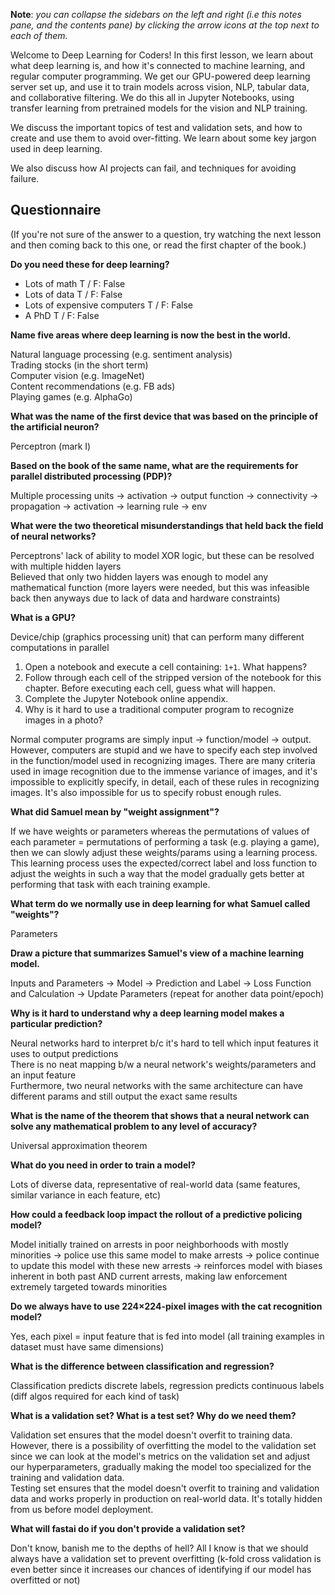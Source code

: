 **Note**: *you can collapse the sidebars on the left and right (i.e this notes pane, and the contents pane) by clicking the arrow icons at the top next to each of them.*

Welcome to Deep Learning for Coders! In this first lesson, we learn about what deep learning is, and how it's connected to machine learning, and regular computer programming. We get our GPU-powered deep learning server set up, and use it to train models across vision, NLP, tabular data, and collaborative filtering. We do this all in Jupyter Notebooks, using transfer learning from pretrained models for the vision and NLP training.

We discuss the important topics of test and validation sets, and how to create and use them to avoid over-fitting. We learn about some key jargon used in deep learning.

We also discuss how AI projects can fail, and techniques for avoiding failure.

## Questionnaire

(If you're not sure of the answer to a question, try watching the next lesson and then coming back to this one, or read the first chapter of the book.)

**Do you need these for deep learning?**  

   - Lots of math T / F: False  
   - Lots of data T / F: False  
   - Lots of expensive computers T / F: False  
   - A PhD T / F: False  
   
**Name five areas where deep learning is now the best in the world.**  

Natural language processing (e.g. sentiment analysis)  
Trading stocks (in the short term)  
Computer vision  (e.g. ImageNet)  
Content recommendations  (e.g. FB ads)    
Playing games (e.g. AlphaGo)  

**What was the name of the first device that was based on the principle of the artificial neuron?**  

Perceptron (mark I)  

**Based on the book of the same name, what are the requirements for parallel distributed processing (PDP)?**  

Multiple processing units -> activation -> output function -> connectivity -> propagation -> activation -> learning rule -> env  

**What were the two theoretical misunderstandings that held back the field of neural networks?**  

Perceptrons' lack of ability to model XOR logic, but these can be resolved with multiple hidden layers  
Believed that only two hidden layers was enough to model any mathematical function (more layers were needed, but this was infeasible back then anyways due to lack of data and hardware constraints)  

**What is a GPU?**  

Device/chip (graphics processing unit) that can perform many different computations in parallel  

1. Open a notebook and execute a cell containing: `1+1`. What happens?
1. Follow through each cell of the stripped version of the notebook for this chapter. Before executing each cell, guess what will happen.
1. Complete the Jupyter Notebook online appendix.
1. Why is it hard to use a traditional computer program to recognize images in a photo?

Normal computer programs are simply input -> function/model -> output. However, computers are stupid and we have to specify each step involved in the function/model used in recognizing images. There are many criteria used in image recognition due to the immense variance of images, and it's impossible to explicitly specify, in detail, each of these rules in recognizing images. It's also impossible for us to specify robust enough rules.

**What did Samuel mean by "weight assignment"?**  

If we have weights or parameters whereas the permutations of values of each parameter = permutations of performing a task (e.g. playing a game), then we can slowly adjust these weights/params using a learning process. This learning process uses the expected/correct label and loss function to adjust the weights in such a way that the model gradually gets better at performing that task with each training example.  

**What term do we normally use in deep learning for what Samuel called "weights"?**  

Parameters  

**Draw a picture that summarizes Samuel's view of a machine learning model.**  

Inputs and Parameters -> Model -> Prediction and Label -> Loss Function and Calculation -> Update Parameters (repeat for another data point/epoch)  

**Why is it hard to understand why a deep learning model makes a particular prediction?**  

Neural networks hard to interpret b/c it's hard to tell which input features it uses to output predictions  
There is no neat mapping b/w a neural network's weights/parameters and an input feature  
Furthermore, two neural networks with the same architecture can have different params and still output the exact same results  

**What is the name of the theorem that shows that a neural network can solve any mathematical problem to any level of accuracy?**  

Universal approximation theorem  

**What do you need in order to train a model?**  

Lots of diverse data, representative of real-world data (same features, similar variance in each feature, etc)  

**How could a feedback loop impact the rollout of a predictive policing model?**  

Model initially trained on arrests in poor neighborhoods with mostly minorities -> police use this same model to make arrests -> police continue to update this model with these new arrests -> reinforces model with biases inherent in both past AND current arrests, making law enforcement extremely targeted towards minorities  

**Do we always have to use 224×224-pixel images with the cat recognition model?**  

Yes, each pixel = input feature that is fed into model (all training examples in dataset must have same dimensions)  

**What is the difference between classification and regression?**  

Classification predicts discrete labels, regression predicts continuous labels (diff algos required for each kind of task)  

**What is a validation set? What is a test set? Why do we need them?**  

Validation set ensures that the model doesn't overfit to training data.  
However, there is a possibility of overfitting the model to the validation set since we can look at the model's metrics on the validation set and adjust our hyperparameters, gradually making the model too specialized for the training and validation data.  
Testing set ensures that the model doesn't overfit to training and validation data and works properly in production on real-world data. It's totally hidden from us before model deployment.   

**What will fastai do if you don't provide a validation set?**  

Don't know, banish me to the depths of hell? All I know is that we should always have a validation set to prevent overfitting (k-fold cross validation is even better since it increases our chances of identifying if our model has overfitted or not)  
